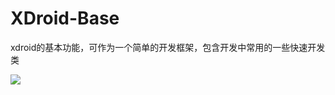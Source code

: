 # XDroid-Base
xdroid的基本功能，可作为一个简单的开发框架，包含开发中常用的一些快速开发类

[![](https://jitpack.io/v/fodroid/XDroid-Base.svg)](https://jitpack.io/#fodroid/XDroid-Base)